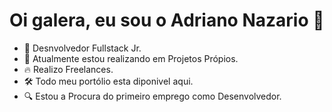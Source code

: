 ### <h1>Oi galera, eu sou o Adriano Nazario 👋</h1> 


- 🔭 Desnvolvedor Fullstack Jr.
- 🌱 Atualmente estou realizando em Projetos Própios.
- 🔥 Realizo Freelances.
- 🛠 Todo meu portólio esta diponivel aqui.
- 🔍 Estou a Procura do primeiro emprego como Desenvolvedor.
